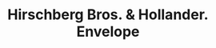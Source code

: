 ---
doi: 10.7916/D8M346RH
date_other: unknown
date_other_textual: unknown
form: printed ephemera
genre:
- Envelopes
name:
- Hirschberg Bros. & Hollander
object_in_context_url: https://biggert.cul.columbia.edu/items/view/ave_biggert_00551
subject_hierarchical_geographic:
- Baltimore, Maryland, United States
subject_name:
- Hirschberg Bros. & Hollander
title: Hirschberg Bros. & Hollander. Envelope
sort_title: Hirschberg Bros. & Hollander. Envelope
call_number: ave_biggert_00551
coordinates:
- 39.28333333333333,-76.61666666666666
pid: ave_biggert_00551
identifiers: ave_biggert_00551
canvas_id: ldpd:395824
permalink: "/items/ave_biggert_00551/"
layout: iiif-image-page
---